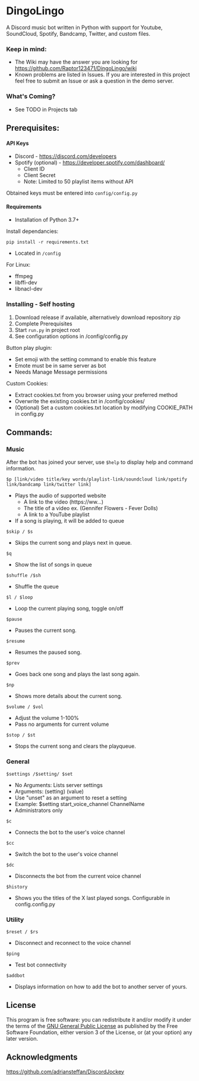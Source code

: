 # DingoLingo
A Discord music bot written in Python with support for Youtube, SoundCloud, Spotify, Bandcamp, Twitter, and custom files.

### Keep in mind:
* The Wiki may have the answer you are looking for https://github.com/Raptor123471/DingoLingo/wiki
* Known problems are listed in Issues. If you are interested in this project feel free to submit an Issue or ask a question in the demo server.


<h3>What's Coming?</h1>

  - See TODO in Projects tab

## Prerequisites:

#### API Keys
* Discord - https://discord.com/developers
* Spotify (optional) - https://developer.spotify.com/dashboard/
  - Client ID
  - Client Secret
  - Note: Limited to 50 playlist items without API

Obtained keys must be entered into ```config/config.py```

#### Requirements

* Installation of Python 3.7+

Install dependancies:
```
pip install -r requirements.txt
```
* Located in ```/config```

For Linux:
* ffmpeg
* libffi-dev 
* libnacl-dev 

### Installing - Self hosting

1. Download release if available, alternatively download repository zip
2. Complete Prerequisites
3. Start ```run.py``` in project root
4. See configuration options in /config/config.py

Button play plugin:
* Set emoji with the setting command to enable this feature
* Emote must be in same server as bot
* Needs Manage Message permissions

Custom Cookies:
* Extract cookies.txt from you browser using your preferred method
* Overwrite the existing cookies.txt in /config/cookies/
* (Optional) Set a custom cookies.txt location by modifying COOKIE_PATH in config.py

## Commands:

### Music

After the bot has joined your server, use ```$help``` to display help and command information.


```
$p [link/video title/key words/playlist-link/soundcloud link/spotify link/bandcamp link/twitter link]
```

* Plays the audio of supported website
    - A link to the video (https://ww...)
    - The title of a video ex. (Gennifer Flowers - Fever Dolls)
    - A link to a YouTube playlist
* If a song is playing, it will be added to queue

```
$skip / $s
```

* Skips the current song and plays next in queue.

```
$q
```

* Show the list of songs in queue

```
$shuffle /$sh
```

* Shuffle the queue

```
$l / $loop
```

* Loop the current playing song, toggle on/off

```
$pause
```

* Pauses the current song.

```
$resume
```

* Resumes the paused song.

```
$prev
```

* Goes back one song and plays the last song again.

```
$np
```

* Shows more details about the current song.

```
$volume / $vol
```

* Adjust the volume 1-100%
* Pass no arguments for current volume

```
$stop / $st
```
* Stops the current song and clears the playqueue.


### General

```
$settings /$setting/ $set
```
* No Arguments: Lists server settings
* Arguments: (setting) (value)
* Use "unset" as an argument to reset a setting
* Example: $setting start_voice_channel ChannelName
* Administrators only

```
$c
```

* Connects the bot to the user's voice channel

```
$cc
```

* Switch the bot to the user's voice channel

```
$dc
```

* Disconnects the bot from the current voice channel

```
$history
```
* Shows you the titles of the X last played songs. Configurable in config.config.py


### Utility

```
$reset / $rs
```

* Disconnect and reconnect to the voice channel

```
$ping
```

* Test bot connectivity

```
$addbot
```

* Displays information on how to add the bot to another server of yours.

## License

This program is free software: you can redistribute it and/or modify
it under the terms of the [GNU General Public License](LICENSE.txt) as published by
the Free Software Foundation, either version 3 of the License, or
(at your option) any later version.


## Acknowledgments

https://github.com/adriansteffan/DiscordJockey

